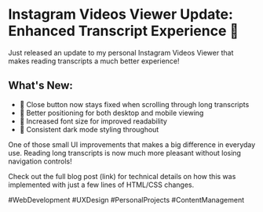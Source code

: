 # Instagram Videos Viewer Update: Enhanced Transcript Experience 🚀

Just released an update to my personal Instagram Videos Viewer that makes reading transcripts a much better experience!

## What's New:
- 📌 Close button now stays fixed when scrolling through long transcripts
- 📱 Better positioning for both desktop and mobile viewing
- 👀 Increased font size for improved readability
- 🎨 Consistent dark mode styling throughout

One of those small UI improvements that makes a big difference in everyday use. Reading long transcripts is now much more pleasant without losing navigation controls!

Check out the full blog post (link) for technical details on how this was implemented with just a few lines of HTML/CSS changes.

#WebDevelopment #UXDesign #PersonalProjects #ContentManagement 